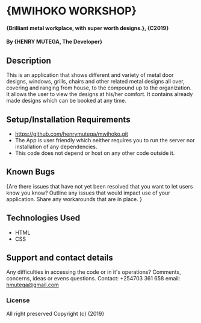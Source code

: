 # {MWIHOKO WORKSHOP}
#### {Brilliant metal workplace, with super worth designs.}, {C2019}
#### By **{HENRY MUTEGA, The Developer}**
## Description
This is an application that shows different and variety of metal door designs, windows, grills, chairs and other related metal designs all over, covering and ranging from house, to the compound up to the organization. It allows the user to view the designs at his/her comfort. It contains already made designs which can be booked at any time. 
## Setup/Installation Requirements
* https://github.com/henrymutega/mwihoko.git
* The App is user friendly which neither requires you to run the server nor installation of any dependencies.
* This code does not depend or host on any other code outside it.
## Known Bugs
{Are there issues that have not yet been resolved that you want to let users know you know? Outline any issues that would impact use of your application. Share any workarounds that are in place. }
## Technologies Used
* HTML
* CSS
## Support and contact details
Any difficulties in accessing the code or in it's operations?
Comments, concerns, ideas or evens questions.
Contact:  +254703 361 658
email:    hmutega@gmail.com
### License
All right preserved
Copyright (c) {2019}
